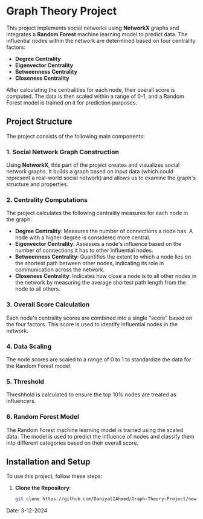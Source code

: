 # Graph Theory Project

This project implements social networks using **NetworkX** graphs and integrates a **Random Forest** machine learning model to predict data. The influential nodes within the network are determined based on four centrality factors: 
- **Degree Centrality**
- **Eigenvector Centrality**
- **Betweenness Centrality**
- **Closeness Centrality**

After calculating the centralities for each node, their overall score is computed. The data is then scaled within a range of 0-1, and a Random Forest model is trained on it for prediction purposes.

## Project Structure

The project consists of the following main components:

### 1. **Social Network Graph Construction**
Using **NetworkX**, this part of the project creates and visualizes social network graphs. It builds a graph based on input data (which could represent a real-world social network) and allows us to examine the graph's structure and properties.

### 2. **Centrality Computations**
The project calculates the following centrality measures for each node in the graph:
- **Degree Centrality**: Measures the number of connections a node has. A node with a higher degree is considered more central.
- **Eigenvector Centrality**: Assesses a node's influence based on the number of connections it has to other influential nodes.
- **Betweenness Centrality**: Quantifies the extent to which a node lies on the shortest path between other nodes, indicating its role in communication across the network.
- **Closeness Centrality**: Indicates how close a node is to all other nodes in the network by measuring the average shortest path length from the node to all others.

### 3. **Overall Score Calculation**
Each node's centrality scores are combined into a single "score" based on the four factors. This score is used to identify influential nodes in the network.

### 4. **Data Scaling**
The node scores are scaled to a range of 0 to 1 to standardize the data for the Random Forest model.

### 5. **Threshold**
Threshhold is calculated to ensure the top 10% nodes are treated as influencers.

### 6. **Random Forest Model**
The Random Forest machine learning model is trained using the scaled data. The model is used to predict the influence of nodes and classify them into different categories based on their overall score.

## Installation and Setup

To use this project, follow these steps:

1. **Clone the Repository**:
   ```bash
   git clone https://github.com/DaniyalIAhmed/Graph-Theory-Project/new/main

Date: 3-12-2024

